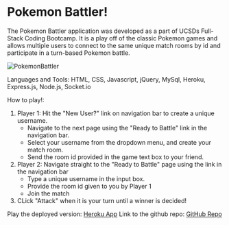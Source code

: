 # Pokemon Battler!

The Pokemon Battler application was developed as a part of UCSDs Full-Stack Coding Bootcamp. It is a play off of the classic
Pokemon games and allows multiple users to connect to the same unique match rooms by id and participate in a turn-based
Pokemon battle.

![PokemonBattler](public/images/example.png)

Languages and Tools:
HTML, CSS, Javascript, jQuery, MySql, Heroku, Express.js, Node.js, Socket.io

How to play!: 
1) Player 1: Hit the "New User?" link on navigation bar to create a unique username.
    - Navigate to the next page using the "Ready to Battle" link in the navigation bar.
    - Select your username from the dropdown menu, and create your match room.
    - Send the room id provided in the game text box to your friend.
2) Player 2: Navigate straight to the "Ready to Battle" page using the link in the navigation bar
    - Type a unique username in the input box.
    - Provide the room id given to you by Player 1
    - Join the match
3) CLick "Attack" when it is your turn until a winner is decided!

Play the deployed version: [Heroku App](https://pokemongame-cbc.herokuapp.com/)
Link to the github repo: [GitHub Repo](https://github.com/nguyenj0215/Pokemon-Battler)